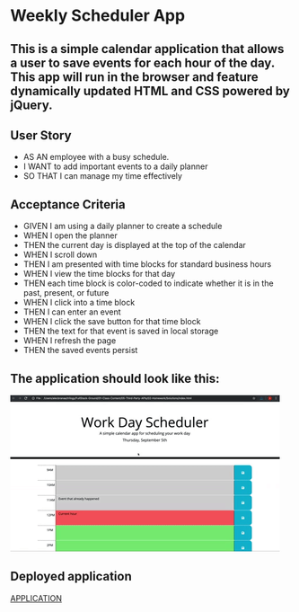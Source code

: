 # Weekly Scheduler App

## This is a simple calendar application that allows a user to save events for each hour of the day. This app will run in the browser and feature dynamically updated HTML and CSS powered by jQuery.

## **User Story**
- AS AN employee with a busy schedule.
- I WANT to add important events to a daily planner
- SO THAT I can manage my time effectively

## **Acceptance Criteria**
- GIVEN I am using a daily planner to create a schedule
- WHEN I open the planner
- THEN the current day is displayed at the top of the calendar
- WHEN I scroll down
- THEN I am presented with time blocks for standard business hours
- WHEN I view the time blocks for that day
- THEN each time block is color-coded to indicate whether it is in the past, present, or future
- WHEN I click into a time block
- THEN I can enter an event
- WHEN I click the save button for that time block
- THEN the text for that event is saved in local storage
- WHEN I refresh the page
- THEN the saved events persist

## The application should look like this:
![Alt text](/Challenge-5/Assets/05-third-party-apis-homework-demo.gif)

## Deployed application
[APPLICATION](https://www.example.com)
